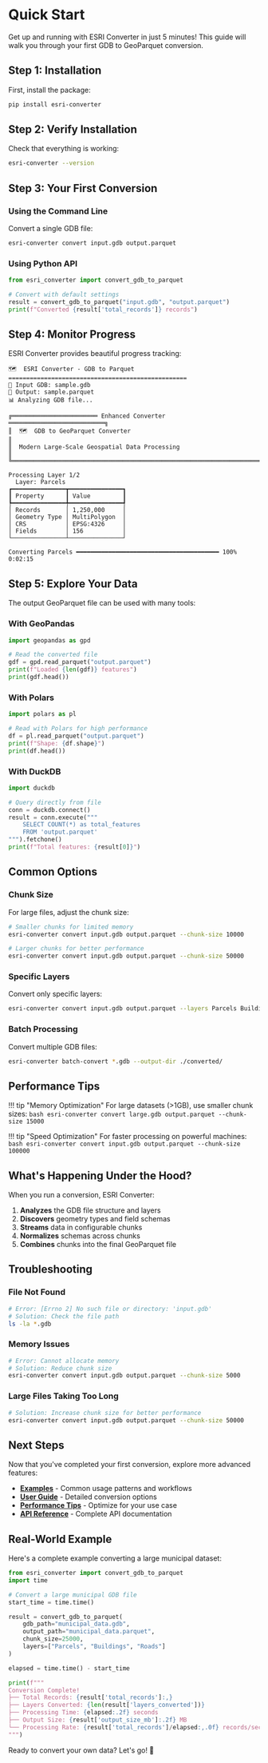 # Quick Start

Get up and running with ESRI Converter in just 5 minutes! This guide will walk you through your first GDB to GeoParquet conversion.

## Step 1: Installation

First, install the package:

```bash
pip install esri-converter
```

## Step 2: Verify Installation

Check that everything is working:

```bash
esri-converter --version
```

## Step 3: Your First Conversion

### Using the Command Line

Convert a single GDB file:

```bash
esri-converter convert input.gdb output.parquet
```

### Using Python API

```python
from esri_converter import convert_gdb_to_parquet

# Convert with default settings
result = convert_gdb_to_parquet("input.gdb", "output.parquet")
print(f"Converted {result['total_records']} records")
```

## Step 4: Monitor Progress

ESRI Converter provides beautiful progress tracking:

```
🗺️  ESRI Converter - GDB to Parquet
==================================================
📁 Input GDB: sample.gdb
📂 Output: sample.parquet
📊 Analyzing GDB file...

╔════════════════════════ Enhanced Converter ═══════════════════════════╗
║  🗺️  GDB to GeoParquet Converter                                        ║
║  Modern Large-Scale Geospatial Data Processing                          ║
╚═════════════════════════════════════════════════════════════════════════╝

Processing Layer 1/2
  Layer: Parcels
┏━━━━━━━━━━━━━━━┳━━━━━━━━━━━━━━━┓
┃ Property      ┃ Value         ┃
┡━━━━━━━━━━━━━━━╇━━━━━━━━━━━━━━━┩
│ Records       │ 1,250,000     │
│ Geometry Type │ MultiPolygon  │
│ CRS           │ EPSG:4326     │
│ Fields        │ 156           │
└───────────────┴───────────────┘

Converting Parcels ━━━━━━━━━━━━━━━━━━━━━━━━━━━━━━━━━━━━━━━━ 100% 0:02:15
```

## Step 5: Explore Your Data

The output GeoParquet file can be used with many tools:

### With GeoPandas
```python
import geopandas as gpd

# Read the converted file
gdf = gpd.read_parquet("output.parquet")
print(f"Loaded {len(gdf)} features")
print(gdf.head())
```

### With Polars
```python
import polars as pl

# Read with Polars for high performance
df = pl.read_parquet("output.parquet")
print(f"Shape: {df.shape}")
print(df.head())
```

### With DuckDB
```python
import duckdb

# Query directly from file
conn = duckdb.connect()
result = conn.execute("""
    SELECT COUNT(*) as total_features 
    FROM 'output.parquet'
""").fetchone()
print(f"Total features: {result[0]}")
```

## Common Options

### Chunk Size
For large files, adjust the chunk size:

```bash
# Smaller chunks for limited memory
esri-converter convert input.gdb output.parquet --chunk-size 10000

# Larger chunks for better performance
esri-converter convert input.gdb output.parquet --chunk-size 50000
```

### Specific Layers
Convert only specific layers:

```bash
esri-converter convert input.gdb output.parquet --layers Parcels Buildings
```

### Batch Processing
Convert multiple GDB files:

```bash
esri-converter batch-convert *.gdb --output-dir ./converted/
```

## Performance Tips

!!! tip "Memory Optimization"
    For large datasets (>1GB), use smaller chunk sizes:
    ```bash
    esri-converter convert large.gdb output.parquet --chunk-size 15000
    ```

!!! tip "Speed Optimization"
    For faster processing on powerful machines:
    ```bash
    esri-converter convert input.gdb output.parquet --chunk-size 100000
    ```

## What's Happening Under the Hood?

When you run a conversion, ESRI Converter:

1. **Analyzes** the GDB file structure and layers
2. **Discovers** geometry types and field schemas
3. **Streams** data in configurable chunks
4. **Normalizes** schemas across chunks
5. **Combines** chunks into the final GeoParquet file

## Troubleshooting

### File Not Found
```bash
# Error: [Errno 2] No such file or directory: 'input.gdb'
# Solution: Check the file path
ls -la *.gdb
```

### Memory Issues
```bash
# Error: Cannot allocate memory
# Solution: Reduce chunk size
esri-converter convert input.gdb output.parquet --chunk-size 5000
```

### Large Files Taking Too Long
```bash
# Solution: Increase chunk size for better performance
esri-converter convert input.gdb output.parquet --chunk-size 50000
```

## Next Steps

Now that you've completed your first conversion, explore more advanced features:

- **[Examples](examples.md)** - Common usage patterns and workflows
- **[User Guide](../user-guide/converting.md)** - Detailed conversion options
- **[Performance Tips](../user-guide/performance.md)** - Optimize for your use case
- **[API Reference](../reference/)** - Complete API documentation

## Real-World Example

Here's a complete example converting a large municipal dataset:

```python
from esri_converter import convert_gdb_to_parquet
import time

# Convert a large municipal GDB file
start_time = time.time()

result = convert_gdb_to_parquet(
    gdb_path="municipal_data.gdb",
    output_path="municipal_data.parquet",
    chunk_size=25000,
    layers=["Parcels", "Buildings", "Roads"]
)

elapsed = time.time() - start_time

print(f"""
Conversion Complete! 
├── Total Records: {result['total_records']:,}
├── Layers Converted: {len(result['layers_converted'])}
├── Processing Time: {elapsed:.2f} seconds
├── Output Size: {result['output_size_mb']:.2f} MB
└── Processing Rate: {result['total_records']/elapsed:,.0f} records/second
""")
```

Ready to convert your own data? Let's go! 🚀 